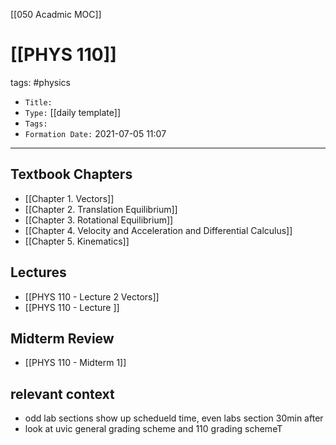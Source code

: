 [[050 Acadmic MOC]]

 # [[PHYS 110]]
tags: #physics

- `Title:` 
- `Type:` [[daily template]]
- `Tags:` 
- `Formation Date:` 2021-07-05 11:07

---

## Textbook Chapters
- [[Chapter 1. Vectors]]
- [[Chapter 2. Translation Equilibrium]]
- [[Chapter 3. Rotational Equilibrium]]
- [[Chapter 4. Velocity and Acceleration and Differential Calculus]]
- [[Chapter 5. Kinematics]]

## Lectures
- [[PHYS 110 - Lecture 2 Vectors]]
- [[PHYS 110 - Lecture ]]

## Midterm Review
- [[PHYS 110 - Midterm 1]]

## relevant context
- odd lab sections show up schedueld time, even labs section 30min after
- look at uvic general grading scheme and 110 grading schemeT